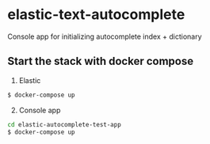 # elastic-text-autocomplete
Console app for initializing autocomplete index + dictionary



## Start the stack with docker compose

1. Elastic

```bash
$ docker-compose up
```

2. Console app

```bash
cd elastic-autocomplete-test-app
$ docker-compose up
```


